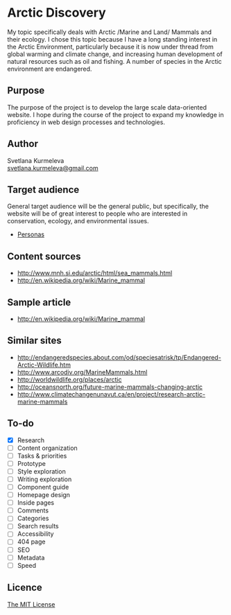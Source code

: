 # Arctic Discovery

My topic specifically deals with Arctic /Marine and Land/ Mammals and their ecology. I chose this topic because I have a long standing interest in the Arctic Environment, particularly because it is now under thread from global warming and climate change, and increasing human development of natural resources such as oil and fishing. A number of species in the Arctic environment are endangered.   

## Purpose
The purpose of the project is to develop the large scale data-oriented website. I hope during the course of the project to expand my knowledge in proficiency in web design processes and technologies.

## Author

Svetlana Kurmeleva	
[svetlana.kurmeleva@gmail.com](mailto:svetlana.kurmeleva@gmail.com)	

## Target audience

General target audience will be the general public, but specifically, the website will be of great interest to people who are interested in conservation, ecology, and environmental issues.

- [Personas](https://github.com/svetlana-kurmeleva/large-data-website/blob/master/personas.md)

## Content sources

- <http://www.mnh.si.edu/arctic/html/sea_mammals.html>
- <http://en.wikipedia.org/wiki/Marine_mammal>

## Sample article

- <http://en.wikipedia.org/wiki/Marine_mammal>

## Similar sites

- <http://endangeredspecies.about.com/od/speciesatrisk/tp/Endangered-Arctic-Wildlife.htm>
- <http://www.arcodiv.org/MarineMammals.html>
- <http://worldwildlife.org/places/arctic>
- <http://oceansnorth.org/future-marine-mammals-changing-arctic>
- <http://www.climatechangenunavut.ca/en/project/research-arctic-marine-mammals>

## To-do

- [x] Research
- [ ] Content organization
- [ ] Tasks & priorities
- [ ] Prototype
- [ ] Style exploration
- [ ] Writing exploration
- [ ] Component guide
- [ ] Homepage design
- [ ] Inside pages
- [ ] Comments
- [ ] Categories
- [ ] Search results
- [ ] Accessibility
- [ ] 404 page
- [ ] SEO
- [ ] Metadata
- [ ] Speed

## Licence

[The MIT License](LICENSE)